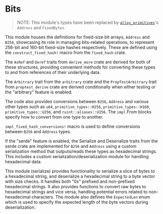# Bits

> NOTE: This module's types have been replaced by [`alloy_primitives`](https://github.com/alloy-rs/core)'s `Address` and `FixedBytes`.

This module houses the definitions for fixed-size bit arrays, `Address` and `B256`, showcasing its role in managing bits-related operations, to represent 256-bit and 160-bit fixed-size hashes respectively. These are defined using the `construct_fixed_hash!` macro from the `fixed_hash` crate.

The `AsRef` and `Deref` traits from `derive_more` crate are derived for both of these structures, providing convenient methods for converting these types to and from references of their underlying data.

The `Arbitrary` trait from the `arbitrary` crate and the `PropTestArbitrary` trait from `proptest_derive` crate are derived conditionally when either testing or the "arbitrary" feature is enabled. 

The code also provides conversions between `B256`, `Address` and various other types such as `u64`, `primitive_types::H256`, `primitive_types::H160`, `primitive_types::U256`, and `ruint::aliases::U256`. The `impl` From blocks specify how to convert from one type to another.

`impl_fixed_hash_conversions!` macro is used to define conversions between `B256` and `Address` types.

If the "serde" feature is enabled, the Serialize and Deserialize traits from the serde crate are implemented for `B256` and `Address` using a custom serialization method that outputs/reads these types as hexadecimal strings. This includes a custom serialization/deserialization module for handling hexadecimal data.

This module (serialize) provides functionality to serialize a slice of bytes to a hexadecimal string, and deserialize a hexadecimal string to a byte vector with size checks. It handles both "0x" prefixed and non-prefixed hexadecimal strings. It also provides functions to convert raw bytes to hexadecimal strings and vice versa, handling potential errors related to non-hexadecimal characters. The module also defines the `ExpectedLen` enum which is used to specify the expected length of the byte vectors during deserialization.

